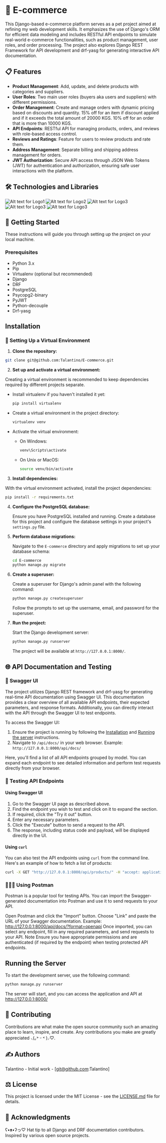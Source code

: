 # 🛒 E-commerce
This Django-based e-commerce platform serves as a pet project aimed at refining my web development skills. It emphasizes the use of Django's ORM for efficient data modeling and includes RESTful API endpoints to simulate real-world e-commerce functionalities, such as product management, user roles, and order processing. The project also explores Django REST Framework for API development and drf-yasg for generating interactive API documentation.


## 📋 Features

- **Product Management**: Add, update, and delete products with categories and suppliers.
- **User Roles**: Two main user roles (buyers aka users and suppliers) with different permissions.
- **Order Management**: Create and manage orders with dynamic pricing based on discounts and quantity. 15% off for an item if discount applied and if it exceeds the total amount of 20000 KGS. 10% off for an order that is more than 10000 KGS.
- **API Endpoints**: RESTful API for managing products, orders, and reviews with role-based access control.
- **Reviews and Ratings**: Feature for users to review products and rate them.
- **Address Management**: Separate billing and shipping address management for orders.
- **JWT Authorization**: Secure API access through JSON Web Tokens (JWT) for authentication and authorization, ensuring safe user interactions with the platform.



## 🛠️ Technologies and Libraries
![Alt text for Logo1](https://camo.githubusercontent.com/0562f16a4ae7e35dae6087bf8b7805fb7e664a9e7e20ae6d163d94e56b94f32d/68747470733a2f2f696d672e736869656c64732e696f2f62616467652f707974686f6e2d3336373041303f7374796c653d666f722d7468652d6261646765266c6f676f3d707974686f6e266c6f676f436f6c6f723d666664643534)
![Alt text for Logo2](https://img.shields.io/badge/Django-092E20?style=for-the-badge&logo=django&logoColor=green) 
![Alt text for Logo3](https://img.shields.io/badge/django%20rest-ff1709?style=for-the-badge&logo=django&logoColor=white)
![Alt text for Logo3](https://img.shields.io/badge/PostgreSQL-316192?style=for-the-badge&logo=postgresql&logoColor=white) 
![Alt text for Logo3](https://img.shields.io/badge/Swagger-85EA2D?style=for-the-badge&logo=Swagger&logoColor=white)


## 🏁 Getting Started

These instructions will guide you through setting up the project on your local machine.

### Prerequisites

- Python 3.x
- Pip
- Virtualenv (optional but recommended)
- Django
- DRF
- PostgreSQL
- Psycopg2-binary
- PyJWT
- Python-decouple
- Drf-yasg
  
##  Installation
### 🔌 Setting Up a Virtual Environment 
1. **Clone the repository:**

  ```bash
  git clone git@github.com:Talantino/E-commerce.git
  ```

2. **Set up and activate a virtual environment:**

Creating a virtual environment is recommended to keep dependencies required by different projects separate.

- Install virtualenv if you haven't installed it yet:

    ```bash
    pip install virtualenv
    ```

- Create a virtual environment in the project directory:

    ```bash
    virtualenv venv
    ```

- Activate the virtual environment:

  - On Windows:

      ```bash
      venv\Scripts\activate
      ```

  - On Unix or MacOS:

      ```bash
      source venv/bin/activate
      ```

3. **Install dependencies:**

  With the virtual environment activated, install the project dependencies:

  ```bash
  pip install -r requirements.txt
  ```

4. **Configure the PostgreSQL database:**

    Ensure you have PostgreSQL installed and running. Create a database for this project and configure the database settings in your project's `settings.py` file.

5. **Perform database migrations:**

    Navigate to the `E-commerce` directory and apply migrations to set up your database schema:

    ```bash
    cd E-commerce
    python manage.py migrate
    ```

6. **Create a superuser:**

    Create a superuser for Django's admin panel with the following command:

    ```bash
    python manage.py createsuperuser
    ```

    Follow the prompts to set up the username, email, and password for the superuser.

7. **Run the project:**

    Start the Django development server:

    ```bash
    python manage.py runserver
    ```

    The project will be available at `http://127.0.0.1:8000/`.

## 🌐 API Documentation and Testing

### 📗 Swagger UI

The project utilizes Django REST framework and drf-yasg for generating real-time API documentation using Swagger UI. This documentation provides a clear overview of all available API endpoints, their expected parameters, and response formats. Additionally, you can directly interact with the API through the Swagger UI to test endpoints.

To access the Swagger UI:
1. Ensure the project is running by following the [Installation](#installation) and [Running the server](#running-the-server) instructions.
2. Navigate to `/api/docs/` in your web browser. Example: `http://127.0.0.1:8000/api/docs/`

Here, you'll find a list of all API endpoints grouped by model. You can expand each endpoint to see detailed information and perform test requests directly from your browser.

### 🧪 Testing API Endpoints

#### Using Swagger UI
1. Go to the Swagger UI page as described above.
2. Find the endpoint you wish to test and click on it to expand the section.
3. If required, click the "Try it out" button.
4. Enter any necessary parameters.
5. Click the "Execute" button to send a request to the API.
6. The response, including status code and payload, will be displayed directly in the UI.

#### Using `curl`
You can also test the API endpoints using `curl` from the command line. Here's an example of how to fetch a list of products:

```bash
curl -X GET "http://127.0.0.1:8000/api/products/" -H "accept: application/json"
```

### 👨🏼‍🚀 Using Postman
Postman is a popular tool for testing APIs. You can import the Swagger-generated documentation into Postman and use it to send requests to your API.

Open Postman and click the "Import" button.
Choose "Link" and paste the URL of your Swagger documentation. Example: http://127.0.0.1:8000/api/docs/?format=openapi
Once imported, you can select any endpoint, fill in any required parameters, and send requests to your API.
Note
Ensure you have appropriate permissions and are authenticated (if required by the endpoint) when testing protected API endpoints.

## Running the Server
To start the development server, use the following command:
```bash
python manage.py runserver
```
The server will start, and you can access the application and API at http://127.0.0.1:8000/

## 🤝 Contributing
Contributions are what make the open source community such an amazing place to learn, inspire, and create. Any contributions you make are greatly appreciated ⸜(｡˃ ᵕ ˂ )⸝♡.

## ✍️ Authors
Talantino - Initial work - [git@github.com:Talantino]

## ⚖️ License
This project is licensed under the MIT License - see the [LICENSE.md](#license.md) file for details.

## 🙏 Acknowledgments
ʕ•ᴥ•ʔっ♡ Hat tip to all Django and DRF documentation contributors.
Inspired by various open source projects.


